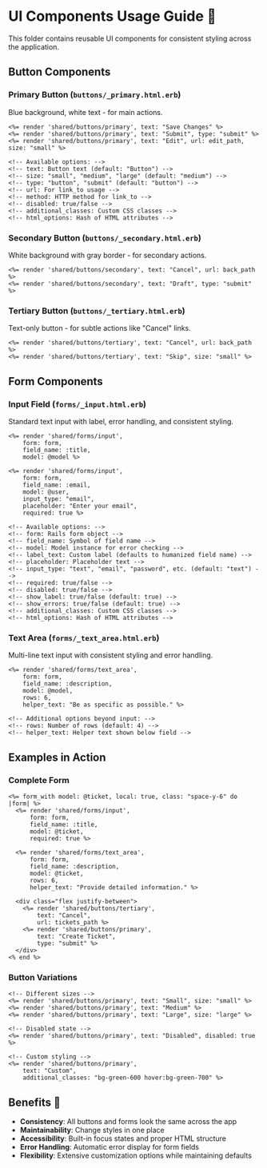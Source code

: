 # UI Components Usage Guide 🎨

This folder contains reusable UI components for consistent styling across the application.

## Button Components

### Primary Button (`buttons/_primary.html.erb`)
Blue background, white text - for main actions.

```erb
<%= render 'shared/buttons/primary', text: "Save Changes" %>
<%= render 'shared/buttons/primary', text: "Submit", type: "submit" %>
<%= render 'shared/buttons/primary', text: "Edit", url: edit_path, size: "small" %>

<!-- Available options: -->
<!-- text: Button text (default: "Button") -->
<!-- size: "small", "medium", "large" (default: "medium") -->
<!-- type: "button", "submit" (default: "button") -->
<!-- url: For link_to usage -->
<!-- method: HTTP method for link_to -->
<!-- disabled: true/false -->
<!-- additional_classes: Custom CSS classes -->
<!-- html_options: Hash of HTML attributes -->
```

### Secondary Button (`buttons/_secondary.html.erb`)
White background with gray border - for secondary actions.

```erb
<%= render 'shared/buttons/secondary', text: "Cancel", url: back_path %>
<%= render 'shared/buttons/secondary', text: "Draft", type: "submit" %>
```

### Tertiary Button (`buttons/_tertiary.html.erb`)
Text-only button - for subtle actions like "Cancel" links.

```erb
<%= render 'shared/buttons/tertiary', text: "Cancel", url: back_path %>
<%= render 'shared/buttons/tertiary', text: "Skip", size: "small" %>
```

## Form Components

### Input Field (`forms/_input.html.erb`)
Standard text input with label, error handling, and consistent styling.

```erb
<%= render 'shared/forms/input',
    form: form,
    field_name: :title,
    model: @model %>

<%= render 'shared/forms/input',
    form: form,
    field_name: :email,
    model: @user,
    input_type: "email",
    placeholder: "Enter your email",
    required: true %>

<!-- Available options: -->
<!-- form: Rails form object -->
<!-- field_name: Symbol of field name -->
<!-- model: Model instance for error checking -->
<!-- label_text: Custom label (defaults to humanized field name) -->
<!-- placeholder: Placeholder text -->
<!-- input_type: "text", "email", "password", etc. (default: "text") -->
<!-- required: true/false -->
<!-- disabled: true/false -->
<!-- show_label: true/false (default: true) -->
<!-- show_errors: true/false (default: true) -->
<!-- additional_classes: Custom CSS classes -->
<!-- html_options: Hash of HTML attributes -->
```

### Text Area (`forms/_text_area.html.erb`)
Multi-line text input with consistent styling and error handling.

```erb
<%= render 'shared/forms/text_area',
    form: form,
    field_name: :description,
    model: @model,
    rows: 6,
    helper_text: "Be as specific as possible." %>

<!-- Additional options beyond input: -->
<!-- rows: Number of rows (default: 4) -->
<!-- helper_text: Helper text shown below field -->
```

## Examples in Action

### Complete Form
```erb
<%= form_with model: @ticket, local: true, class: "space-y-6" do |form| %>
  <%= render 'shared/forms/input',
      form: form,
      field_name: :title,
      model: @ticket,
      required: true %>

  <%= render 'shared/forms/text_area',
      form: form,
      field_name: :description,
      model: @ticket,
      rows: 6,
      helper_text: "Provide detailed information." %>

  <div class="flex justify-between">
    <%= render 'shared/buttons/tertiary',
        text: "Cancel",
        url: tickets_path %>
    <%= render 'shared/buttons/primary',
        text: "Create Ticket",
        type: "submit" %>
  </div>
<% end %>
```

### Button Variations
```erb
<!-- Different sizes -->
<%= render 'shared/buttons/primary', text: "Small", size: "small" %>
<%= render 'shared/buttons/primary', text: "Medium" %>
<%= render 'shared/buttons/primary', text: "Large", size: "large" %>

<!-- Disabled state -->
<%= render 'shared/buttons/primary', text: "Disabled", disabled: true %>

<!-- Custom styling -->
<%= render 'shared/buttons/primary',
    text: "Custom",
    additional_classes: "bg-green-600 hover:bg-green-700" %>
```

## Benefits 🎯

- **Consistency**: All buttons and forms look the same across the app
- **Maintainability**: Change styles in one place
- **Accessibility**: Built-in focus states and proper HTML structure
- **Error Handling**: Automatic error display for form fields
- **Flexibility**: Extensive customization options while maintaining defaults
